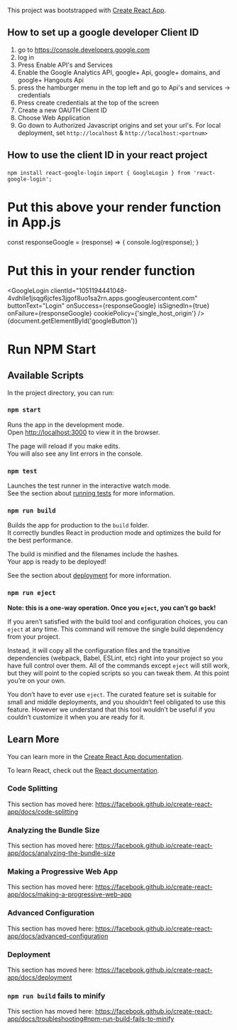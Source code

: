 This project was bootstrapped with [Create React App](https://github.com/facebook/create-react-app).

## How to set up a google developer Client ID
1. go to https://console.developers.google.com
2. log in
3. Press Enable API's and Services
4. Enable the Google Analytics API, google+ Api, google+ domains, and google+ Hangouts Api
5. press the hamburger menu in the top left and go to Api's and services -> credentials
6. Press create credentials at the top of the screen
7. Create a new OAUTH Client ID
8. Choose Web Application
9. Go down to Authorized Javascript origins and set your url's. For local deployment, set ```http://localhost``` & ```http://localhost:<portnum>```

## How to use the client ID in your react project
```npm install react-google-login```
```import { GoogleLogin } from 'react-google-login';```
# Put this above your render function in App.js
const responseGoogle = (response) => {
  console.log(response);
}
# Put this in your render function
 <GoogleLogin
      clientId="1051194441048-4vdhlle1jsqg6jcfes3jgof8uo1sa2rn.apps.googleusercontent.com"
      buttonText="Login"
      onSuccess={responseGoogle}
      isSignedIn={true}
      onFailure={responseGoogle}
      cookiePolicy={'single_host_origin'}
    />
    {document.getElementById('googleButton')}
# Run NPM Start

## Available Scripts

In the project directory, you can run:

### `npm start`

Runs the app in the development mode.<br />
Open [http://localhost:3000](http://localhost:3000) to view it in the browser.

The page will reload if you make edits.<br />
You will also see any lint errors in the console.

### `npm test`

Launches the test runner in the interactive watch mode.<br />
See the section about [running tests](https://facebook.github.io/create-react-app/docs/running-tests) for more information.

### `npm run build`

Builds the app for production to the `build` folder.<br />
It correctly bundles React in production mode and optimizes the build for the best performance.

The build is minified and the filenames include the hashes.<br />
Your app is ready to be deployed!

See the section about [deployment](https://facebook.github.io/create-react-app/docs/deployment) for more information.

### `npm run eject`

**Note: this is a one-way operation. Once you `eject`, you can’t go back!**

If you aren’t satisfied with the build tool and configuration choices, you can `eject` at any time. This command will remove the single build dependency from your project.

Instead, it will copy all the configuration files and the transitive dependencies (webpack, Babel, ESLint, etc) right into your project so you have full control over them. All of the commands except `eject` will still work, but they will point to the copied scripts so you can tweak them. At this point you’re on your own.

You don’t have to ever use `eject`. The curated feature set is suitable for small and middle deployments, and you shouldn’t feel obligated to use this feature. However we understand that this tool wouldn’t be useful if you couldn’t customize it when you are ready for it.

## Learn More

You can learn more in the [Create React App documentation](https://facebook.github.io/create-react-app/docs/getting-started).

To learn React, check out the [React documentation](https://reactjs.org/).

### Code Splitting

This section has moved here: https://facebook.github.io/create-react-app/docs/code-splitting

### Analyzing the Bundle Size

This section has moved here: https://facebook.github.io/create-react-app/docs/analyzing-the-bundle-size

### Making a Progressive Web App

This section has moved here: https://facebook.github.io/create-react-app/docs/making-a-progressive-web-app

### Advanced Configuration

This section has moved here: https://facebook.github.io/create-react-app/docs/advanced-configuration

### Deployment

This section has moved here: https://facebook.github.io/create-react-app/docs/deployment

### `npm run build` fails to minify

This section has moved here: https://facebook.github.io/create-react-app/docs/troubleshooting#npm-run-build-fails-to-minify
